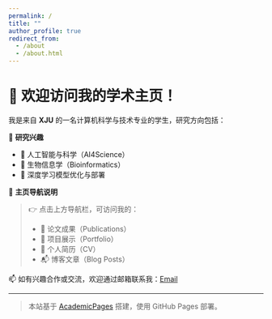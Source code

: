 ```yaml
---
permalink: /
title: ""
author_profile: true
redirect_from:
  - /about
  - /about.html
---
```


# 👋 欢迎访问我的学术主页！

我是来自 **XJU** 的一名计算机科学与技术专业的学生，研究方向包括：

🎯 **研究兴趣**

- 🤖 人工智能与科学（AI4Science）
- 🧬 生物信息学（Bioinformatics）
- 🧠 深度学习模型优化与部署

📌 **主页导航说明**

> 👉 点击上方导航栏，可访问我的：
>
> - 📄 论文成果（Publications）
> - 🧪 项目展示（Portfolio）
> - 📃 个人简历（CV）
> - 📬 博客文章（Blog Posts）

📫 如有兴趣合作或交流，欢迎通过邮箱联系我：[Email](mailto:1915594675@qq.com)

---

> 本站基于 [AcademicPages](https://github.com/academicpages/academicpages.github.io) 搭建，使用 GitHub Pages 部署。

